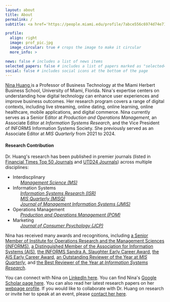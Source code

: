```yaml
---
layout: about
title: About
permalink: /
subtitle: <a href='https://people.miami.edu/profile/7abce556c6974d74e71c89fb865e4553'>University of Miami Herbert Business School</a>

profile:
  align: right
  image: prof_pic.jpg
  image_circular: true # crops the image to make it circular
  more_info: >

news: false # includes a list of news items
selected_papers: false # includes a list of papers marked as "selected={true}"
social: false # includes social icons at the bottom of the page
---
```


<p> <a href="https://people.miami.edu/profile/nxh558@miami.edu/"> Nina Huang </a> is a Professor of Business Technology at the Miami Herbert Business School, University of Miami, Florida. Nina's expertise centers on understanding how digital technology can enhance user experiences and improve business outcomes. Her research program covers a range of digital contexts, including live streaming, online dating, online learning, online healthcare, mobile applications, and digital commerce. Nina currently serves as a Senior Editor at <em>Production and Operations Management</em>, an Associate Editor at <em>Information Systems Research</em>, and the Vice President of INFORMS Information Systems Society. She previously served as an Associate Editor at <em>MIS Quarterly</em> from 2021 to 2024.</p>

<h4>Research Contribution</h4>
Dr. Huang's research has been published in premier journals (listed in <a href="https://www.ft.com/content/3405a512-5cbb-11e1-8f1f-00144feabdc0"> Financial Times Top 50 Journals</a> and <a href="https://jsom.utdallas.edu/the-utd-top-100-business-school-research-rankings"> UTD24 Journals</a>) across multiple disciplines:
<ul>
  <li>Interdiscplinary
    <ul style="list-style-type: none;">
          <li><a href="https://pubsonline.informs.org/journal/mnsc"> <em>Management Science (MS)</em></a></li>
    </ul>
  </li>
  
  <li>Information Systems
    <ul style="list-style-type: none;">
      <li><a href="https://pubsonline.informs.org/journal/isre"> <em>Information Systems Research (ISR)</em></a></li>
      <li><a href="https://misq.umn.edu"> <em>MIS Quarterly (MISQ)</em></a></li>
      <li><a href="https://www.jmis-web.org"> <em>Journal of Management Information Systems (JMIS)</em></a></li>            
    </ul>
  </li>
 
  <li>Operations Management
    <ul style="list-style-type: none;">
      <li><a href="https://www.poms.org/journal"> <em>Production and Operations Management (POM)</em></a></li>
    </ul>
  </li>

  <li>Marketing
    <ul style="list-style-type: none;">
      <li><a href="https://myscp.onlinelibrary.wiley.com/journal/15327663"> <em>Journal of Consumer Psychology (JCP)</em></a></li>
    </ul>
  </li>
</ul>

<p>
Nina has received many awards and recognitions, including <a href="https://pubsonline.informs.org/do/10.1287/orms.2024.01.25n"> a Senior Member of Institute for Operations Research and the Management Sciences (INFORMS)</a>, <a href="https://aisnet.org/page/DistinguishedMemberList"> a Distinguished Member of the Association for Information Systems (AIS)</a>, <a href="https://www.informs.org/Recognizing-Excellence/Community-Prizes/Information-Systems-Society/ISS-Sandra-A.-Slaughter-Early-Career-Award"> the INFORMS Sandra A. Slaughter Early Career Award</a>, <a href="https://ishistory.aisnet.org/awards/earlycareeraward/"> the AIS Early Career Award</a>, <a href="https://misq.umn.edu/awards-reviewer"> an Outstanding Reviewer of the Year at <em>MIS Quarterly</em></a>, and <a href="https://pubsonline.informs.org/page/isre/awards"> the Best Reviewer of the Year at <em>Information Systems Research</em></a>.
</p>

<p>
  You can connect with Nina on <a href="https://www.linkedin.com/in/nina-huang"> LinkedIn here</a>.
  You can find Nina's <a href="https://scholar.google.com/citations?user=pTNPXbMAAAAJ&hl=en" rel="nofollow"> Google Scholar page here</a>. You can also read her latest research papers on her <a href="https://nhuang-research.github.io" rel="nofollow">webpage profile</a>. If you would like to collaborate with Dr. Huang on research or invite her to speak at an event, please <a href="mailto: nhuang@miami.edu" rel="nofollow">contact her here</a>.
</p>